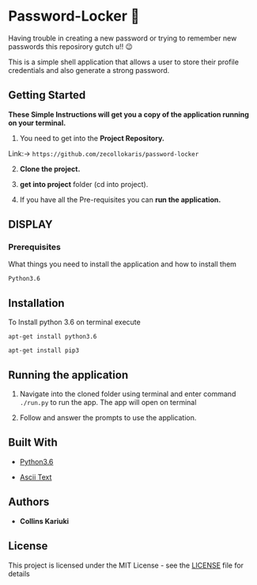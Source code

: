 # Password-Locker :closed_lock_with_key:

Having trouble in creating a new password or trying to remember new passwords this reposirory gutch u!! :wink:

This is a simple shell application that allows a user to store their profile credentials and also generate a strong password.

## Getting Started

**These Simple Instructions will get you a copy of the application running on your terminal.**

1. You need to get into the **Project Repository.**

Link:-> ```https://github.com/zecollokaris/password-locker```

2. **Clone the project.**

3. **get into project** folder (cd into project).

4. If you have all the Pre-requisites you can **run the application.**

## DISPLAY



### Prerequisites

What things you need to install the application and how to install them
```
Python3.6
```
## Installation

To Install python 3.6 on terminal execute

```
apt-get install python3.6
```

```
apt-get install pip3
```

## Running the application

1. Navigate into the cloned folder using terminal and enter command `./run.py` to run the app.
The app will open on terminal

2. Follow and answer the prompts to use the application.

## Built With

* [Python3.6](https://docs.python.org/3/)

* [Ascii Text](http://patorjk.com/software/taag/#p=display&f=Graffiti&t=Type%20Something%20)

## Authors

* **Collins Kariuki**

## License

This project is licensed under the MIT License - see the [LICENSE](LICENSE.md) file for details




